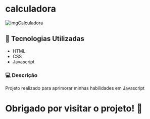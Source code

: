# calculadora

![imgCalculadora](https://github.com/Victor87dev/calculadora/assets/108354816/f6b9aa63-63fd-41b6-bf06-3eee86ab476d)

## 📱 Tecnologias Utilizadas
- HTML
- CSS
- Javascript

### 💻 Descrição 

Projeto realizado para aprimorar minhas habilidades em Javascript

# Obrigado por visitar o projeto! 🧡
